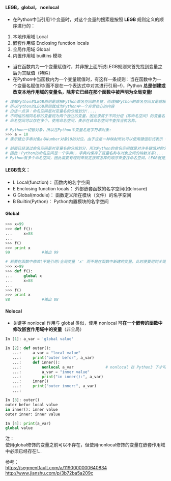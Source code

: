 #### LEGB，global， nonlocal
- 在Python中当引用1个变量时，对这个变量的搜索是按照 **LEGB** 规则定义的顺序进行的： 
1. 本地作用域 Local
2. 嵌套作用域 Enclosing function locals
3. 全局作用域 Global
4. 内置作用域 builtins 模块  
- 当在函数内为一个变量赋值时，并非按上面所说LEGB规则来首先找到变量之后为其赋值（特殊）
- 在Python中当函数内为一个变量赋值时，有这样一条规则：当在函数中为一个变量名赋值时(而不是在一个表达式中对其进行引用~!)，Python **总是创建或改变本地作用域的变量名，除非它已经在那个函数中被声明为全局变量!**

```python
# 理解Python的LEGB原则是理解Python命名空间的关键，而理解Python的命名空间又是理解Python中许多语法规定的关键  
# 所以Python的LEGB原则就成为Python中一个非常核心的内容  
# 白话一点讲：命名空间是对变量名的分组划分!....
# 不同组的相同名称的变量视为两个独立的变量，因此隶属于不同分组（即命名空间）的变量名可以重复!
# 命名空间可以存在多个，使用命名空间，表示在该命名空间中查找当前名称。

# Python一切皆对象，所以在Python中变量名是字符串对象:
>>> a = 10
# 表示建立字串对象a与Number对象10的对应。由于这是一种映射所以可以使用键值形式表示 {name : object}。

# 前面已经说过命名空间是对变量名的分组划分，所以Python的命名空间就是对许多键值对的分组划分，即键值对的集合
# 因此：Python的命名空间是一个字典!，字典内保存了变量名称与对象之间的映射关系!...
# Python有多个命名空间，因此需要有规则来规定按照怎样的顺序来查找命名空间，LEGB就是用来规定命名空间查找顺序的规则而已!...
```

#### LEGB含义： 

*  L Local(function)：  函数内的名字空间
*  E Enclosing function locals：    外部嵌套函数的名字空间(如closure)
*  G Global(module)：   函数定义所在模块（文件）的名字空间
*  B Builtin(Python)：  Python内置模块的名字空间

#### Global
```python
>>> x=99    
>>> def f():
...     x=88
... 
>>> f()
>>> print x
99              #输出 99

# 若要在函数中修改(不是引用)全局变量 'x' 而不是在函数中新建的变量，此时便要用到关键字: global 
>>> x=99
>>> def f():
...     global x
...     x=88
... 
>>> f()
>>> print x
88              #输出 88
```

#### Nolocal
* 关键字 nonlocal 作用与 global 类似，使用 nonlocal 可**在一个嵌套的函数中修改嵌套作用域中的变量**（非全局）
```python
In [1]: a_var = 'global value'

In [2]: def outer():
   ...:     a_var = "local value"
   ...:     print("outer befor", a_var)
   ...:     def inner():
   ...:         nonlocal a_var              # nonlocal 在 Python3 下才可正常运行
   ...:         a_var = "inner value"
   ...:         print("in inner():", a_var)
   ...:     inner()
   ...:     print("outer inner:", a_var)
   ...:

In [3]: outer()
outer befor local value
in inner(): inner value
outer inner: inner value

In [4]: print(a_var)
global value
```

注：  
使用global修饰的变量之前可以不存在，但使用nonlocal修饰的变量在嵌套作用域中必须已经存在!...

参考：  
https://segmentfault.com/a/1190000000640834  
http://www.jianshu.com/p/3b72ba5a209c

